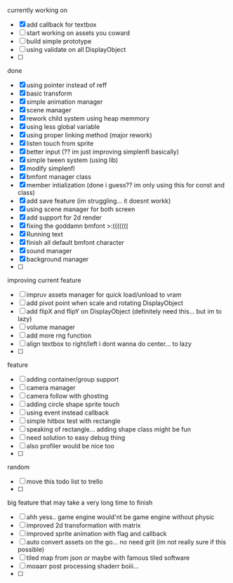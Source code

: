 currently working on
- [x] add callback for textbox
- [ ] start working on assets you coward
- [ ] build simple prototype
- [ ] using validate on all DisplayObject
- [ ]

done
- [x] using pointer instead of reff
- [x] basic transform
- [x] simple animation manager
- [x] scene manager
- [x] rework child system using heap memmory
- [x] using less global variable
- [x] using proper linking method (major rework)
- [x] listen touch from sprite
- [x] better input (?? im just improving simplenfl basically)
- [x] simple tween system (using lib)
- [x] modify simplenfl
- [x] bmfont manager class
- [x] member intialization (done i guess?? im only using this for const and class)
- [x] add save feature (im struggling... it doesnt workk)
- [x] using scene manager for both screen
- [x] add support for 2d render
- [x] fixing the goddamn bmfont >:(((((((
- [x] Running text
- [x] finish all default bmfont character
- [x] sound manager
- [x] background manager
- [ ] 

improving current feature
- [ ] impruv assets manager for quick load/unload to vram
- [ ] add pivot point when scale and rotating DisplayObject
- [ ] add flipX and flipY on DisplayObject (definitely need this... but im to lazy)
- [ ] volume manager
- [ ] add more rng function
- [ ] align textbox to right/left i dont wanna do center... to lazy
- [ ] 

feature
- [ ] adding container/group support
- [ ] camera manager
- [ ] camera follow with ghosting
- [ ] adding circle shape sprite touch
- [ ] using event instead callback
- [ ] simple hitbox test with rectangle
- [ ] speaking of rectangle... adding shape class might be fun
- [ ] need solution to easy debug thing
- [ ] also profiler would be nice too
- [ ] 

random
- [ ] move this todo list to trello
- [ ]








big feature that may take a very long time to finish
- [ ] ahh yess.. game engine would'nt be game engine without physic
- [ ] improved 2d transformation with matrix
- [ ] improved sprite animation with flag and callback
- [ ] auto convert assets on the go... no need grit (im not really sure if this possible)
- [ ] tiled map from json or maybe with famous tiled software
- [ ] moaarr post processing shaderr boiii...
- [ ] 

